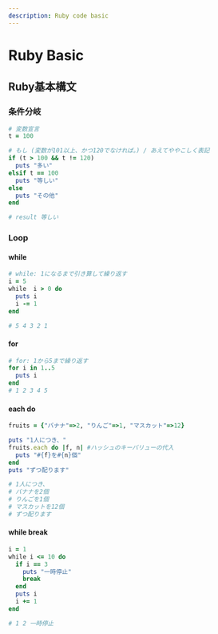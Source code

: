 ```yaml
---
description: Ruby code basic
---
```


# Ruby Basic

## Ruby基本構文

### 条件分岐

```ruby
# 変数宣言
t = 100

# もし (変数が101以上、かつ120でなければ。) / あえてややこしく表記
if (t > 100 && t != 120)
  puts "多い"
elsif t == 100
  puts "等しい"
else
  puts "その他"
end

# result 等しい
```

### Loop

#### while

```ruby
# while: 1になるまで引き算して繰り返す
i = 5
while  i > 0 do
  puts i
  i -= 1
end

# 5 4 3 2 1
```

#### for

```ruby
# for: 1から5まで繰り返す
for i in 1..5
  puts i
end
# 1 2 3 4 5
```

#### each do

```ruby
fruits = {"バナナ"=>2, "りんご"=>1, "マスカット"=>12}

puts "1人につき、"
fruits.each do |f, n| #ハッシュのキーバリューの代入
  puts "#{f}を#{n}個"
end
puts "ずつ配ります"

# 1人につき、
# バナナを2個
# りんごを1個
# マスカットを12個
# ずつ配ります
```

#### while break

```ruby
i = 1
while i <= 10 do
  if i == 3
    puts "一時停止"
    break
  end
  puts i
  i += 1
end

# 1 2 一時停止
```
